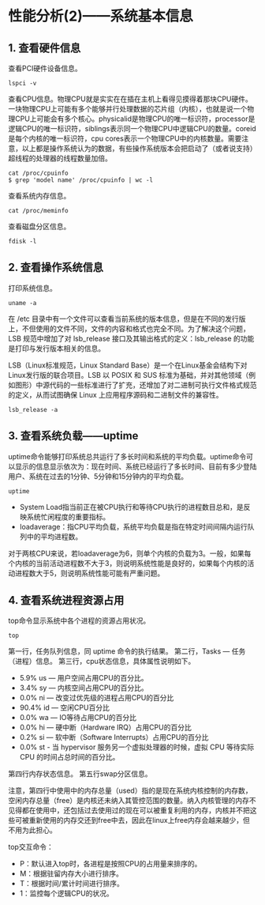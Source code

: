 
# 性能分析(2)——系统基本信息 #

## 1. 查看硬件信息 ##

查看PCI硬件设备信息。

```
lspci -v
```

查看CPU信息。物理CPU就是实实在在插在主机上看得见摸得着那块CPU硬件。一块物理CPU上可能有多个能够并行处理数据的芯片组（内核），也就是说一个物理CPU上可能会有多个核心。physicalid是物理CPU的唯一标识符，processor是逻辑CPU的唯一标识符，siblings表示同一个物理CPU中逻辑CPU的数量。coreid是每个内核的唯一标识符，cpu cores表示一个物理CPU中的内核数量。需要注意，以上都是操作系统认为的数据，有些操作系统版本会把启动了（或者说支持）超线程的处理器的线程数量加倍。

```
cat /proc/cpuinfo
$ grep 'model name' /proc/cpuinfo | wc -l

```

查看系统内存信息。

```
cat /proc/meminfo
```

查看磁盘分区信息。

```
fdisk -l
```

## 2. 查看操作系统信息 ##

打印系统信息。

```
uname -a
```

在 /etc 目录中有一个文件可以查看当前系统的版本信息，但是在不同的发行版上，不但使用的文件不同，文件的内容和格式也完全不同。为了解决这个问题，LSB 规范中增加了对 lsb_release 接口及其输出格式的定义：lsb_release 的功能是打印与发行版本相关的信息。

LSB（Linux标准规范，Linux Standard Base）是一个在Linux基金会结构下对Linux发行版的联合项目。LSB 以 POSIX 和 SUS 标准为基础，并对其他领域（例如图形）中源代码的一些标准进行了扩充，还增加了对二进制可执行文件格式规范的定义，从而试图确保 Linux 上应用程序源码和二进制文件的兼容性。

```
lsb_release -a
```

## 3. 查看系统负载——uptime ##

uptime命令能够打印系统总共运行了多长时间和系统的平均负载。uptime命令可以显示的信息显示依次为：现在时间、系统已经运行了多长时间、目前有多少登陆用户、系统在过去的1分钟、5分钟和15分钟内的平均负载。

```
uptime
```

* System Load指当前正在被CPU执行和等待CPU执行的进程数目总和，是反映系统忙闲程度的重要指标。
* loadaverage：指CPU平均负载，系统平均负载是指在特定时间间隔内运行队列中的平均进程数。

对于两核CPU来说，若loadaverage为6，则单个内核的负载为3。一般，如果每个内核的当前活动进程数不大于3，则说明系统性能是良好的，如果每个内核的活动进程数大于5，则说明系统性能可能有严重问题。

## 4. 查看系统进程资源占用 ##

top命令显示系统中各个进程的资源占用状况。

```
top
```

第一行，任务队列信息，同 uptime 命令的执行结果。
第二行，Tasks — 任务（进程）信息。
第三行，cpu状态信息，具体属性说明如下。

* 5.9% us — 用户空间占用CPU的百分比。
* 3.4% sy — 内核空间占用CPU的百分比。
* 0.0% ni — 改变过优先级的进程占用CPU的百分比
* 90.4% id — 空闲CPU百分比
* 0.0% wa — IO等待占用CPU的百分比
* 0.0% hi — 硬中断（Hardware IRQ）占用CPU的百分比
* 0.2% si — 软中断（Software Interrupts）占用CPU的百分比
* 0.0% st - 当 hypervisor 服务另一个虚拟处理器的时候，虚拟 CPU 等待实际 CPU 的时间占总时间的百分比。

第四行内存状态信息。
第五行swap分区信息。

注意，第四行中使用中的内存总量（used）指的是现在系统内核控制的内存数，空闲内存总量（free）是内核还未纳入其管控范围的数量。纳入内核管理的内存不见得都在使用中，还包括过去使用过的现在可以被重复利用的内存，内核并不把这些可被重新使用的内存交还到free中去，因此在linux上free内存会越来越少，但不用为此担心。

top交互命令：

* P：默认进入top时，各进程是按照CPU的占用量来排序的。
* M：根据驻留内存大小进行排序。
* T：根据时间/累计时间进行排序。
* 1：监控每个逻辑CPU的状况。

